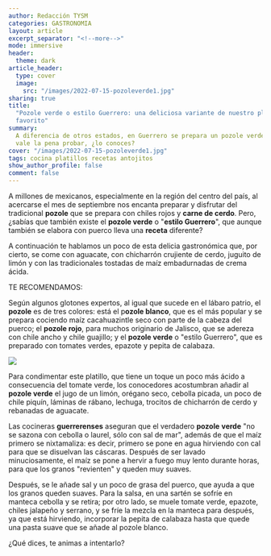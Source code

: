 ```yaml
---
author: Redacción TYSM
categories: GASTRONOMIA
layout: article
excerpt_separator: "<!--more-->"
mode: immersive
header:
  theme: dark
article_header:
  type: cover
  image:
    src: "/images/2022-07-15-pozoleverde1.jpg"
sharing: true
title:
  "Pozole verde o estilo Guerrero: una deliciosa variante de nuestro platillo
  favorito"
summary:
  A diferencia de otros estados, en Guerrero se prepara un pozole verde que
  vale la pena probar, ¿lo conoces?
cover: "/images/2022-07-15-pozoleverde1.jpg"
tags: cocina platillos recetas antojitos
show_author_profile: false
comment: false
---
```


A millones de mexicanos, especialmente en la región del centro del país, al acercarse el mes de septiembre nos encanta preparar y disfrutar del tradicional **pozole** que se prepara con chiles rojos y **carne de cerdo**. Pero, ¿sabías que también existe el **pozole verde** o "**estilo Guerrero**", que aunque también se elabora con puerco lleva una **receta** diferente?

A continuación te hablamos un poco de esta delicia gastronómica que, por cierto, se come con aguacate, con chicharrón crujiente de cerdo, juguito de limón y con las tradicionales tostadas de maíz embadurnadas de crema ácida.

TE RECOMENDAMOS:

Según algunos glotones expertos, al igual que sucede en el lábaro patrio, el **pozole** es de tres colores: está el p**ozole blanco**, que es el más popular y se prepara cociendo maíz cacahuazintle seco con parte de la cabeza del puerco; el **pozole rojo**, para muchos originario de Jalisco, que se adereza con chile ancho y chile guajillo; y el **pozole verde** o "estilo Guerrero", que es preparado con tomates verdes, epazote y pepita de calabaza.

![](https://upload.wikimedia.org/wikipedia/commons/thumb/9/92/Pozole_verde_estilo_Guerrero.JPG/1024px-Pozole_verde_estilo_Guerrero.JPG)

Para condimentar este platillo, que tiene un toque un poco más ácido a consecuencia del tomate verde, los conocedores acostumbran añadir al **pozole verde** el jugo de un limón, orégano seco, cebolla picada, un poco de chile piquín, láminas de rábano, lechuga, trocitos de chicharrón de cerdo y rebanadas de aguacate.

Las cocineras **guerrerenses** aseguran que el verdadero **pozole** **verde** "no se sazona con cebolla o laurel, sólo con sal de mar", además de que el maíz primero se nixtamaliza: es decir, primero se pone en agua hirviendo con cal para que se disuelvan las cáscaras. Después de ser lavado minuciosamente, el maíz se pone a hervir a fuego muy lento durante horas, para que los granos "revienten" y queden muy suaves.

Después, se le añade sal y un poco de grasa del puerco, que ayuda a que los granos queden suaves. Para la salsa, en una sartén se sofríe en manteca cebolla y se retira; por otro lado, se muele tomate verde, epazote, chiles jalapeño y serrano, y se fríe la mezcla en la manteca para después, ya que está hirviendo, incorporar la pepita de calabaza hasta que quede una pasta suave que se añade al pozole blanco.

¿Qué dices, te animas a intentarlo?
